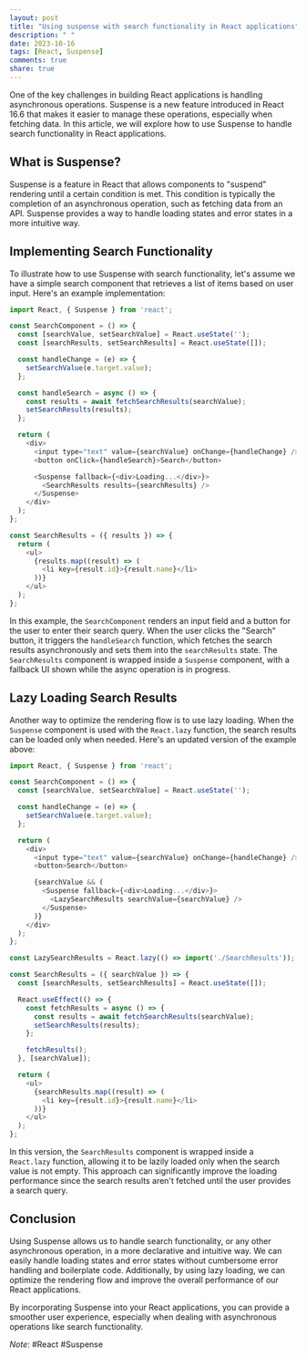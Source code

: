 ```yaml
---
layout: post
title: "Using suspense with search functionality in React applications"
description: " "
date: 2023-10-16
tags: [React, Suspense]
comments: true
share: true
---
```


One of the key challenges in building React applications is handling asynchronous operations. Suspense is a new feature introduced in React 16.6 that makes it easier to manage these operations, especially when fetching data. In this article, we will explore how to use Suspense to handle search functionality in React applications.

## What is Suspense?

Suspense is a feature in React that allows components to "suspend" rendering until a certain condition is met. This condition is typically the completion of an asynchronous operation, such as fetching data from an API. Suspense provides a way to handle loading states and error states in a more intuitive way.

## Implementing Search Functionality

To illustrate how to use Suspense with search functionality, let's assume we have a simple search component that retrieves a list of items based on user input. Here's an example implementation:

```javascript
import React, { Suspense } from 'react';

const SearchComponent = () => {
  const [searchValue, setSearchValue] = React.useState('');
  const [searchResults, setSearchResults] = React.useState([]);

  const handleChange = (e) => {
    setSearchValue(e.target.value);
  };

  const handleSearch = async () => {
    const results = await fetchSearchResults(searchValue);
    setSearchResults(results);
  };

  return (
    <div>
      <input type="text" value={searchValue} onChange={handleChange} />
      <button onClick={handleSearch}>Search</button>

      <Suspense fallback={<div>Loading...</div>}>
        <SearchResults results={searchResults} />
      </Suspense>
    </div>
  );
};

const SearchResults = ({ results }) => {
  return (
    <ul>
      {results.map((result) => (
        <li key={result.id}>{result.name}</li>
      ))}
    </ul>
  );
};
```

In this example, the `SearchComponent` renders an input field and a button for the user to enter their search query. When the user clicks the "Search" button, it triggers the `handleSearch` function, which fetches the search results asynchronously and sets them into the `searchResults` state. The `SearchResults` component is wrapped inside a `Suspense` component, with a fallback UI shown while the async operation is in progress.

## Lazy Loading Search Results

Another way to optimize the rendering flow is to use lazy loading. When the `Suspense` component is used with the `React.lazy` function, the search results can be loaded only when needed. Here's an updated version of the example above:

```javascript
import React, { Suspense } from 'react';

const SearchComponent = () => {
  const [searchValue, setSearchValue] = React.useState('');

  const handleChange = (e) => {
    setSearchValue(e.target.value);
  };

  return (
    <div>
      <input type="text" value={searchValue} onChange={handleChange} />
      <button>Search</button>

      {searchValue && (
        <Suspense fallback={<div>Loading...</div>}>
          <LazySearchResults searchValue={searchValue} />
        </Suspense>
      )}
    </div>
  );
};

const LazySearchResults = React.lazy(() => import('./SearchResults'));

const SearchResults = ({ searchValue }) => {
  const [searchResults, setSearchResults] = React.useState([]);

  React.useEffect(() => {
    const fetchResults = async () => {
      const results = await fetchSearchResults(searchValue);
      setSearchResults(results);
    };

    fetchResults();
  }, [searchValue]);

  return (
    <ul>
      {searchResults.map((result) => (
        <li key={result.id}>{result.name}</li>
      ))}
    </ul>
  );
};
```

In this version, the `SearchResults` component is wrapped inside a `React.lazy` function, allowing it to be lazily loaded only when the search value is not empty. This approach can significantly improve the loading performance since the search results aren't fetched until the user provides a search query.

## Conclusion

Using Suspense allows us to handle search functionality, or any other asynchronous operation, in a more declarative and intuitive way. We can easily handle loading states and error states without cumbersome error handling and boilerplate code. Additionally, by using lazy loading, we can optimize the rendering flow and improve the overall performance of our React applications.

By incorporating Suspense into your React applications, you can provide a smoother user experience, especially when dealing with asynchronous operations like search functionality.

*Note*: #React #Suspense